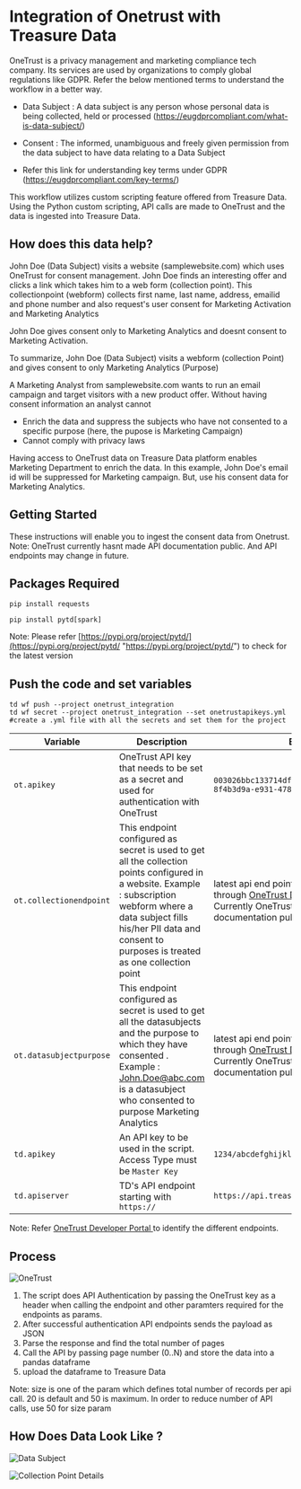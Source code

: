 # Integration of Onetrust with Treasure Data 

 OneTrust is a privacy management and marketing compliance tech company. Its services are used by organizations to comply global regulations like GDPR.
 Refer the below mentioned terms to understand the workflow in a better way.

-  Data Subject :  A data subject is any person whose personal data is being collected, held or processed (https://eugdprcompliant.com/what-is-data-subject/) 

- Consent : The informed, unambiguous and freely given permission from the data subject to have data relating to a Data Subject

- Refer this link for understanding key terms under GDPR (https://eugdprcompliant.com/key-terms/)

This workflow utilizes custom scripting feature offered from Treasure Data. Using the Python custom scripting, API calls are made to OneTrust and the data is ingested into Treasure Data.

## How does this data help?
 John Doe (Data Subject) visits a website (samplewebsite.com) which uses OneTrust for consent management. John Doe finds an interesting offer and clicks a link which takes him to a web form (collection point). This collectionpoint (webform) collects first name, last name, address, emailid and phone number and also request's  user consent  for Marketing Activation  and Marketing Analytics

 John Doe gives consent only to Marketing Analytics and  doesnt consent to Marketing Activation.

 To summarize, John Doe (Data Subject) visits a webform (collection Point) and gives consent to only Marketing Analytics (Purpose)

 A Marketing Analyst from samplewebsite.com wants to run an email campaign and target visitors with a new product offer.
 Without having consent information an analyst cannot
 -  Enrich the data and suppress the subjects who have not consented to a specific purpose (here, the pupose is Marketing Campaign)
 -  Cannot comply with privacy laws 

Having access to OneTrust data on Treasure Data platform enables Marketing Department to enrich the data. In this example, John Doe's email id will be suppressed  for Marketing campaign. But, use his consent data for Marketing Analytics.

## Getting Started
These instructions will enable you to ingest the consent data from Onetrust.
Note: OneTrust currently hasnt made API documentation public. And API endpoints may change in future.

## Packages Required 

`pip install requests `

 `pip install pytd[spark] ` 

Note: Please refer [https://pypi.org/project/pytd/](https://pypi.org/project/pytd/ "https://pypi.org/project/pytd/") to check for the latest version

## Push the code and set variables
```
td wf push --project onetrust_integration
td wf secret --project onetrust_integration --set onetrustapikeys.yml #create a .yml file with all the secrets and set them for the project  

```
|  Variable  | Description   | Example   |
| ------------ | ------------ | ------------ |
| `ot.apikey`  |  OneTrust API key that needs to be set as a secret and used for authentication with OneTrust  |  `003026bbc133714df1834b8638bb496e-8f4b3d9a-e931-478d-a994-28a725159ab9` |
| `ot.collectionendpoint`   | This endpoint configured as secret is used to get all the collection points configured in a website. Example : subscription webform where a data subject fills his/her PII data and consent to purposes is treated as one collection point | latest api end point details can be accesed through [OneTrust Developer Portal](https://developer.onetrust.com/consent-manager "OneTrust Developer Portal") .  Currently OneTrust hasnt made API documentation public.    |
| `ot.datasubjectpurpose`| This endpoint configured as secret is used to get all the datasubjects and the purpose to which they have consented . Example : John.Doe@abc.com is a datasubject who consented to purpose Marketing Analytics | latest api end point details can be accesed through [OneTrust Developer Portal](https://developer.onetrust.com/consent-manager "OneTrust Developer Portal") .  Currently OneTrust hasnt made API documentation public.  |
| `td.apikey` | An API key to be used in the script. Access Type must be `Master Key` | `1234/abcdefghijklmnopqrstuvwxyz1234567890` |
|`td.apiserver`| TD's API endpoint starting with `https:// ` | `https://api.treasuredata.com` | 

Note: Refer [OneTrust Developer Portal ](https://developer.onetrust.com "OneTrust Developer Portal ") to identify the different endpoints. 

## Process 

![OneTrust](https://drive.google.com/uc?export=view&id=1nyvCECUJXS91ogmUpzbWTRpDezONrKjQ)

1. The script does API Authentication by passing the OneTrust key as a header when calling the endpoint and other paramters required for the endpoints as params.
2. After successful authentication API endpoints sends the payload as JSON
3. Parse the response and find the total number of pages 
4. Call the API by passing page number (0..N) and store the data into a pandas dataframe 
5. upload the dataframe to Treasure Data

Note: size is one of the param which defines total number of records per api call. 20 is default and 50 is maximum. In order to reduce number of API calls, use 50 for size param 

## How Does Data Look Like ?

![Data Subject](https://drive.google.com/uc?export=view&id=14z1pVFtN-9JC95AW0uy8_b3i0-0jK_xF)


![Collection Point Details](https://drive.google.com/uc?export=view&id=157ONLAFTawZc8Fg3y97jVIzB3P-LAQ02)

